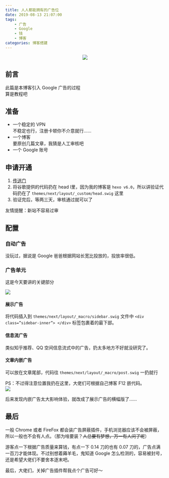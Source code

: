 ```yaml
---
title: 人人都能拥有的广告位
date: 2019-08-13 21:07:00
tags:
    - 广告
    - Google
    - 钱
    - 博客
categories: 博客搭建
---
```


<p align="center">
    <img  src='https://yiyun-1253940215.cos.ap-shanghai.myqcloud.com/20190813211435.jpg' class="full-class">
</p>


## 前言
此篇是本博客引入 Google 广告的过程  
算是教程吧

<!--more-->
## 准备
- 一个稳定的 VPN  
不稳定也行，注册卡顿你不介意就行……
- 一个博客  
要原创几篇文章，我猜是人工审核吧
- 一个 Google 账号

## 申请开通
1. [传送门](https://www.google.cn/adsense/start/#/?modal_active=none)
2. 将谷歌提供的代码扔在 head l里，因为我的博客是 `hexo v6.0`，所以讲验证代码扔在了 `themes/next/layout/_custom/head.swig` 这里
3. 验证完后，等两三天，审核通过就可以了

友情提醒：新站不容易过审

## 配置
### 自动广告
没玩过，据说是 Google 爸爸根据网站长宽比投放的，投放率很低。

### 广告单元
这是今天要讲的关键部分

![](https://yiyun-1253940215.cos.ap-shanghai.myqcloud.com/20190813201757.png)
#### 展示广告  
将代码插入到 `themes/next/layout/_macro/sidebar.swig` 文件中 `<div class=”sidebar-inner”> </div>` 标签包裹着的最下部。

#### 信息流广告
类似知乎推荐、QQ 空间信息流式中的广告，扔太多地方不好就没研究了。

#### 文章内嵌广告  
可以放在文章尾部，代码往 `themes/next/layout/_macro/post.swig` 一扔就行
 
PS：不过得注意位置我扔在这里，大佬们可根据自己博客 F12 嵌代码。    
![](https://yiyun-1253940215.cos.ap-shanghai.myqcloud.com/20190813205025.png)
 
后来发现内嵌广告太大影响体验，就改成了展示广告的横幅版了……
 
 
## 最后
一般 Chrome 或者 FireFox 都会装广告屏蔽插件，手机浏览器应该不会被屏蔽，所以一般也不会有人点。（那为啥要装？~~人总要有梦想，万一有人问了呢~~）

游客点一下根据广告质量来算钱，有点一下 0.14 刀的也有 0.07 刀的，广告点满一百刀才能体现。不过别想着薅羊毛，鬼知道 Google 怎么检测的，容易被封号，还是希望大佬们不要舍本逐末吧。
 
最后，大佬们，关掉广告插件帮我点个广告可好～
